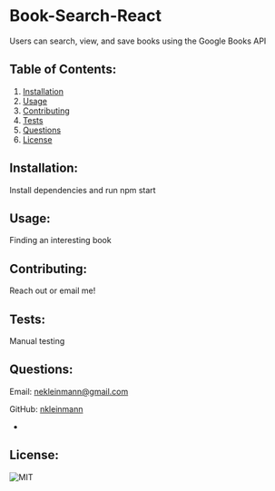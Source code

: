 # Book-Search-React

Users can search, view, and save books using the Google Books API
            
## Table of Contents:
1. [Installation](#installation)
1. [Usage](#usage)
1. [Contributing](#contributing)
1. [Tests](#tests)
1. [Questions](#questions)
1. [License](#license)
            
## Installation:
Install dependencies and run npm start
            
## Usage:
Finding an interesting book
            
## Contributing:
Reach out or email me!
            
## Tests:
Manual testing
    
## Questions:
Email: nekleinmann@gmail.com


GitHub: 
[nkleinmann](https://github.com/nkleinmann)


-

## License:
  ![MIT](https://img.shields.io/badge/license-MIT-blue)
  
